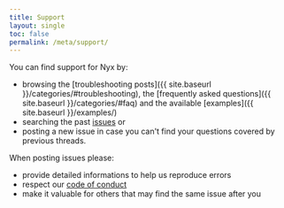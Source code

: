 ```yaml
---
title: Support
layout: single
toc: false
permalink: /meta/support/
---
```


You can find support for Nyx by:

* browsing the [troubleshooting posts]({{ site.baseurl }}/categories/#troubleshooting), the [frequently asked questions]({{ site.baseurl }}/categories/#faq) and the available [examples]({{ site.baseurl }}/examples/)
* searching the past [issues](https://github.com/mooltiverse/nyx/issues) or
* posting a new issue in case you can't find your questions covered by previous threads.

When posting issues please:

* provide detailed informations to help us reproduce errors
* respect our [code of conduct](https://github.com/mooltiverse/nyx/blob/master/CODE_OF_CONDUCT.md)
* make it valuable for others that may find the same issue after you
